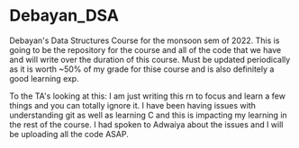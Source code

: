 # Debayan_DSA
Debayan's Data Structures Course for the monsoon sem of 2022.
This is going to be the repository for the course and all of the code that we have and will write over the duration of this course.
Must be updated periodically as it is worth ~50% of my grade for thise course and is also definitely a good learning exp.

To the TA's looking at this:
I am just writing this rn to focus and learn a few things and you can totally ignore it.
I have been having issues with understanding git as well as learning C and this is impacting my learning in the rest of the course. I had spoken to Adwaiya about the issues and I will be uploading all the code ASAP.